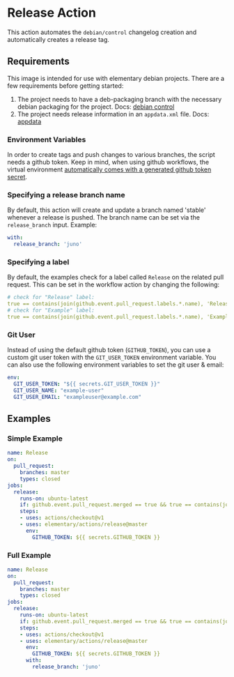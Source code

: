 # Release Action
This action automates the `debian/control` changelog creation and automatically creates a release tag.

## Requirements
This image is intended for use with elementary debian projects. There are a few requirements before getting started:

  1. The project needs to have a deb-packaging branch with the necessary debian packaging for the project. Docs: [debian control](https://elementary.io/docs/code/getting-started#debian-control)
  2. The project needs release information in an `appdata.xml` file. Docs: [appdata](https://elementary.io/docs/code/getting-started#appdata)
  
### Environment Variables

In order to create tags and push changes to various branches, the script needs a github token. Keep in mind, when using github workflows, the virtual environment [automatically comes with a generated github token secret](https://help.github.com/en/articles/virtual-environments-for-github-actions#github_token-secret).

### Specifying a release branch name

By default, this action will create and update a branch named 'stable' whenever a release is pushed. The branch name can be set via the `release_branch` input. Example:

```yaml
with:
  release_branch: 'juno'
```

### Specifying a label

By default, the examples check for a label called `Release` on the related pull request. This can be set in the workflow action by changing the following:

```yaml
# check for "Release" label:
true == contains(join(github.event.pull_request.labels.*.name), 'Release')
# check for "Example" label:
true == contains(join(github.event.pull_request.labels.*.name), 'Example')
```

### Git User

Instead of using the default github token (`GITHUB_TOKEN`), you can use a custom git user token with the `GIT_USER_TOKEN` environment variable. You can also use the following environment variables to set the git user & email:

```yaml
env:
  GIT_USER_TOKEN: "${{ secrets.GIT_USER_TOKEN }}"
  GIT_USER_NAME: "example-user"
  GIT_USER_EMAIL: "exampleuser@example.com"
```

## Examples

### Simple Example

```yaml
name: Release
on:
  pull_request:
    branches: master
    types: closed
jobs:
  release:
    runs-on: ubuntu-latest
    if: github.event.pull_request.merged == true && true == contains(join(github.event.pull_request.labels.*.name), 'Release')
    steps:
    - uses: actions/checkout@v1
    - uses: elementary/actions/release@master
      env:
        GITHUB_TOKEN: ${{ secrets.GITHUB_TOKEN }}
```

### Full Example

```yaml
name: Release
on:
  pull_request:
    branches: master
    types: closed
jobs:
  release:
    runs-on: ubuntu-latest
    if: github.event.pull_request.merged == true && true == contains(join(github.event.pull_request.labels.*.name), 'Release')
    steps:
    - uses: actions/checkout@v1
    - uses: elementary/actions/release@master
      env:
        GITHUB_TOKEN: ${{ secrets.GITHUB_TOKEN }}
      with:
        release_branch: 'juno'
```
